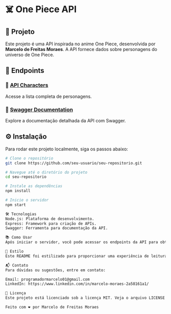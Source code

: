 # ☠️ One Piece API

## 🚀 Projeto

Este projeto é uma API inspirada no anime One Piece, desenvolvida por **Marcelo de Freitas Moraes**. A API fornece dados sobre personagens do universo de One Piece.

## 📑 Endpoints

### 🔗 [API Characters](https://one-piece-backend-nodejs.onrender.com/characters)
Acesse a lista completa de personagens.

### 📜 [Swagger Documentation](https://one-piece-backend-nodejs.onrender.com/api-docs/#/)
Explore a documentação detalhada da API com Swagger.

## ⚙️ Instalação

Para rodar este projeto localmente, siga os passos abaixo:

```bash
# Clone o repositório
git clone https://github.com/seu-usuario/seu-repositorio.git

# Navegue até o diretório do projeto
cd seu-repositorio

# Instale as dependências
npm install

# Inicie o servidor
npm start

🛠️ Tecnologias
Node.js: Plataforma de desenvolvimento.
Express: Framework para criação de APIs.
Swagger: Ferramenta para documentação da API.

📚 Como Usar
Após iniciar o servidor, você pode acessar os endpoints da API para obter informações sobre os personagens de One Piece. Use ferramentas como Postman ou Insomnia para fazer requisições HTTP.

🎨 Estilo
Este README foi estilizado para proporcionar uma experiência de leitura mais agradável. Sinta-se à vontade para personalizar ainda mais de acordo com suas preferências.

📬 Contato
Para dúvidas ou sugestões, entre em contato:

Email: programadormarcelo01@gmail.com
LinkedIn: https://www.linkedin.com/in/marcelo-moraes-2a58161a1/

📌 Licença
Este projeto está licenciado sob a licença MIT. Veja o arquivo LICENSE para mais detalhes.

Feito com ❤️ por Marcelo de Freitas Moraes
